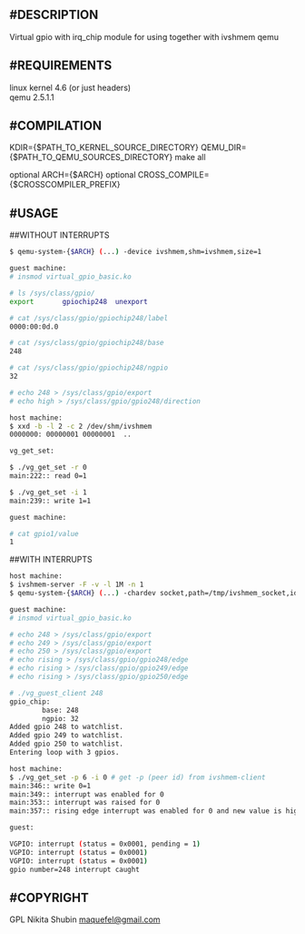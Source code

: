 #DESCRIPTION
------------

Virtual gpio with irq_chip module for using together with ivshmem qemu



#REQUIREMENTS
------------

linux kernel 4.6 (or just headers)  
qemu 2.5.1.1 

#COMPILATION
------------

KDIR={$PATH_TO_KERNEL_SOURCE_DIRECTORY} QEMU_DIR={$PATH_TO_QEMU_SOURCES_DIRECTORY} make all

optional ARCH={$ARCH}
optional CROSS_COMPILE={$CROSSCOMPILER_PREFIX}


#USAGE
------------

##WITHOUT INTERRUPTS 

```bash
$ qemu-system-{$ARCH} (...) -device ivshmem,shm=ivshmem,size=1

guest machine:
# insmod virtual_gpio_basic.ko

# ls /sys/class/gpio/
export       gpiochip248  unexport

# cat /sys/class/gpio/gpiochip248/label
0000:00:0d.0

# cat /sys/class/gpio/gpiochip248/base
248

# cat /sys/class/gpio/gpiochip248/ngpio
32

# echo 248 > /sys/class/gpio/export
# echo high > /sys/class/gpio/gpio248/direction

host machine:
$ xxd -b -l 2 -c 2 /dev/shm/ivshmem
0000000: 00000001 00000001  ..

vg_get_set:

$ ./vg_get_set -r 0
main:222:: read 0=1

$ ./vg_get_set -i 1
main:239:: write 1=1

guest machine:

# cat gpio1/value
1
```

##WITH INTERRUPTS

```bash
host machine:
$ ivshmem-server -F -v -l 1M -n 1
$ qemu-system-{$ARCH} (...) -chardev socket,path=/tmp/ivshmem_socket,id=ivshmemid -device ivshmem,chardev=ivshmemid,size=1,msi=off

guest machine:
# insmod virtual_gpio_basic.ko

# echo 248 > /sys/class/gpio/export
# echo 249 > /sys/class/gpio/export
# echo 250 > /sys/class/gpio/export
# echo rising > /sys/class/gpio/gpio248/edge
# echo rising > /sys/class/gpio/gpio249/edge
# echo rising > /sys/class/gpio/gpio250/edge

# ./vg_guest_client 248
gpio_chip:
        base: 248
        ngpio: 32
Added gpio 248 to watchlist.
Added gpio 249 to watchlist.
Added gpio 250 to watchlist.
Entering loop with 3 gpios.

host machine:
$ ./vg_get_set -p 6 -i 0 # get -p (peer id) from ivshmem-client
main:346:: write 0=1
main:349:: interrupt was enabled for 0
main:353:: interrupt was raised for 0
main:357:: rising edge interrupt was enabled for 0 and new value is high 1

guest:

VGPIO: interrupt (status = 0x0001, pending = 1)
VGPIO: interrupt (status = 0x0001)
VGPIO: interrupt (status = 0x0001)
gpio number=248 interrupt caught
```

#COPYRIGHT
------------

GPL
Nikita Shubin <maquefel@gmail.com>
